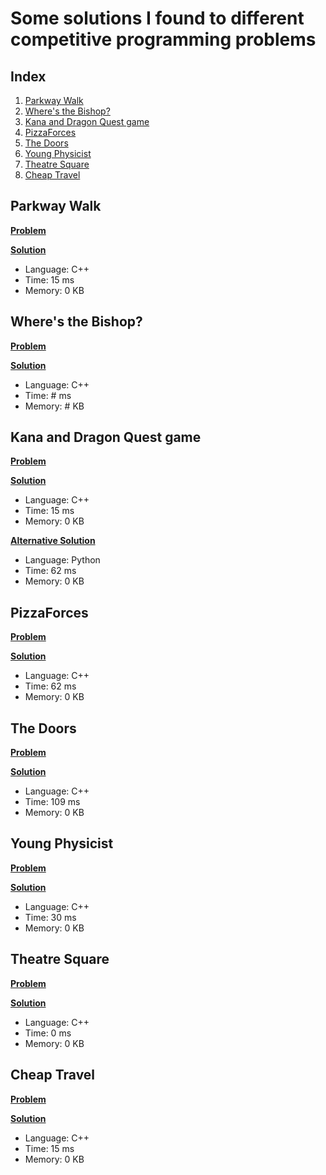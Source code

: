 # Some solutions I found to different competitive programming problems 


## Index
1. [Parkway Walk](#ref1) 
2. [Where's the Bishop?](#ref2)
3. [Kana and Dragon Quest game](#ref3)
4. [PizzaForces](#ref4)
5. [The Doors](#ref5)
6. [Young Physicist](#ref6)
7. [Theatre Square](#ref7)
8. [Cheap Travel](#ref8)

<a name='ref1'/>

## Parkway Walk
[**Problem**](https://codeforces.com/problemset/problem/1697/A)

[**Solution**](1697A.cpp)
- Language: C++
- Time: 15 ms
- Memory: 0 KB

<a name='ref2'/>

## Where's the Bishop?
[**Problem**](https://codeforces.com/problemset/problem/1692/C)

[**Solution**](1692C.cpp)
- Language: C++
- Time: # ms
- Memory: # KB

<a name='ref3'/>

## Kana and Dragon Quest game
[**Problem**](https://codeforces.com/problemset/problem/1337/B)

[**Solution**](1337B.cpp)
- Language: C++
- Time: 15 ms
- Memory: 0 KB

[**Alternative Solution**](1337B.py)
- Language: Python
- Time: 62 ms
- Memory: 0 KB

<a name='ref4'/>

## PizzaForces
[**Problem**](https://codeforces.com/problemset/problem/1555/A)

[**Solution**](1555A.cpp)
- Language: C++
- Time: 62 ms
- Memory: 0 KB

<a name='ref5'/>

## The Doors
[**Problem**](https://codeforces.com/problemset/problem/1143/A)

[**Solution**](1143A.cpp)
- Language: C++
- Time: 109 ms
- Memory: 0 KB

<a name='ref6'/>

## Young Physicist
[**Problem**](https://codeforces.com/problemset/problem/69/A)

[**Solution**](69A.cpp)
- Language: C++
- Time: 30 ms
- Memory: 0 KB

<a name='ref7'/>

## Theatre Square
[**Problem**](https://codeforces.com/problemset/problem/1/A)

[**Solution**](1A.cpp)
- Language: C++
- Time: 0 ms
- Memory: 0 KB

<a name='ref8'/>

## Cheap Travel
[**Problem**](https://codeforces.com/problemset/problem/466/A)

[**Solution**](466A.cpp)
- Language: C++
- Time: 15 ms
- Memory: 0 KB
